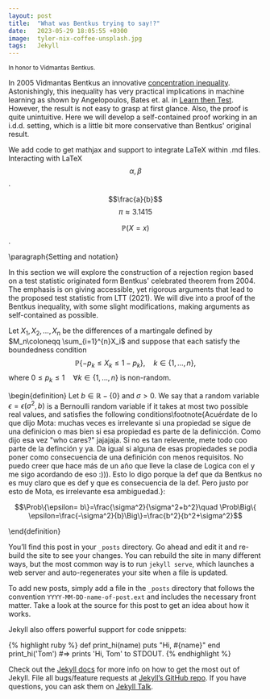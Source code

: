 ```yaml
---
layout: post
title:  "What was Bentkus trying to say!?"
date:   2023-05-29 18:05:55 +0300
image:  tyler-nix-coffee-unsplash.jpg
tags:   Jekyll
---
```

<script
  src="https://cdn.mathjax.org/mathjax/latest/MathJax.js?config=TeX-AMS-MML_HTMLorMML"
  type="text/javascript">
</script>

<small>In honor to Vidmantas Bentkus.</small>


[comment]: <> (Picture courtesy of unsplash,Tyler Nix, https://unsplash.com/photos/person-pouring-liquid-on-drinking-glass-yKalliZTaQU)


In 2005 Vidmantas Bentkus an innovative [concentration inequality](https://arxiv.org/abs/math/0410159). Astonishingly, this inequality has very practical implications in machine learning as shown by Angelopoulos, Bates et. al. in [Learn then Test](https://arxiv.org/abs/2110.01052).
However, the result is not easy to grasp at first glance.  Also, the proof is quite unintuitive. Here we will develop a self-contained proof working in an i.d.d. setting, which is a little bit more conservative than Bentkus' original result.




We add code to get mathjax and support to integrate LaTeX within .md files. 
Interacting with LaTeX $$\alpha, \beta$$. 


$$\frac{a}{b}$$
$$\pi\approx 3.1415$$




$$\mathbb{P}\Big(X=x\Big)$$.


\paragraph{Setting and notation}



In this section we will explore the construction of a rejection region based on a test statistic originated form Bentkus' celebrated theorem from 2004. The emphasis is on giving accessible, yet rigorous arguments that lead to the proposed test statistic from LTT (2021). We will dive into a proof of the  Bentkus inequality, with some slight modifications, making arguments as self-contained as possible.

Let $X_1,X_2,\dots, X_n$ be the differences of a martingale defined by $M_n\coloneqq \sum_{i=1}^{n}X_i$ and suppose that each satisfy the boundedness condition $$\mathbb{P}\{-p_k\leq X_k \leq 1-p_k \}, \quad k\in \{1, \dots, n \}, $$
where $0\leq p_k\leq 1 \quad \forall k \in \{1,\dots, n \}$ is non-random.

\begin{definition}
Let $b\in \mathbb{R} -  \{0\}$ and $\sigma>0$. We say that a random variable $\epsilon=\epsilon(\sigma^2,b)$ is a Bernoulli random variable if it takes at most two possible  real values, and satisfies the following conditions\footnote{Acuérdate de lo que dijo Mota: muchas veces es irrelevante si una propiedad se sigue de una definicion o mas bien si esa propiedad es parte de la definicción. Como dijo esa vez "who cares?" jajajaja. Si no es tan relevente, mete todo coo parte de la definción y ya. Da igual si alguna de esas propiedades se podia poner como consecuencia de una definición con menos requisitos. No puedo creer que hace más de un año que lleve la clase de Logica con el y me sigo acordando de eso :))). Esto lo digo porque la def que da Bentkus no es muy claro que es def y que es consecuencia de la def. Pero justo por esto de Mota, es irrelevante esa ambiguedad.}:

$$\Prob\{\epsilon= b\}=\frac{\sigma^2}{\sigma^2+b^2}\quad \Prob\Big\{ \epsilon=\frac{-\sigma^2}{b}\Big\}=\frac{b^2}{b^2+\sigma^2}$$

\end{definition}





You’ll find this post in your `_posts` directory. Go ahead and edit it and re-build the site to see your changes. You can rebuild the site in many different ways, but the most common way is to run `jekyll serve`, which launches a web server and auto-regenerates your site when a file is updated.

To add new posts, simply add a file in the `_posts` directory that follows the convention `YYYY-MM-DD-name-of-post.ext` and includes the necessary front matter. Take a look at the source for this post to get an idea about how it works.

Jekyll also offers powerful support for code snippets:

{% highlight ruby %}
def print_hi(name)
  puts "Hi, #{name}"
end
print_hi('Tom')
#=> prints 'Hi, Tom' to STDOUT.
{% endhighlight %}

Check out the [Jekyll docs][jekyll-docs] for more info on how to get the most out of Jekyll. File all bugs/feature requests at [Jekyll’s GitHub repo][jekyll-gh]. If you have questions, you can ask them on [Jekyll Talk][jekyll-talk].

[jekyll-docs]: https://jekyllrb.com/docs/home
[jekyll-gh]:   https://github.com/jekyll/jekyll
[jekyll-talk]: https://talk.jekyllrb.com/
